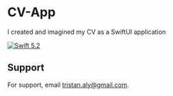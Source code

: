 # CV-App

I created and imagined my CV as a SwiftUI application

[![Swift 5.2](https://img.shields.io/badge/Swift-5.2-orange.svg?style=flat)](https://swift.org/)

## Support

For support, email tristan.aly@gmail.com.
